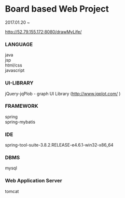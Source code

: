 # Board based Web Project

2017.01.20 ~    

http://52.79.155.172:8080/drawMyLife/    

### LANGUAGE  
java  
jsp  
html/css  
javascript  

### UI-LIBRARY
jQuery-jqPlob - graph UI Library (http://www.jqplot.com/ )  

### FRAMEWORK
spring  
spring-mybatis  

### IDE
spring-tool-suite-3.8.2.RELEASE-e4.6.1-win32-x86_64  

### DBMS
mysql  

### Web Application Server  
tomcat  
